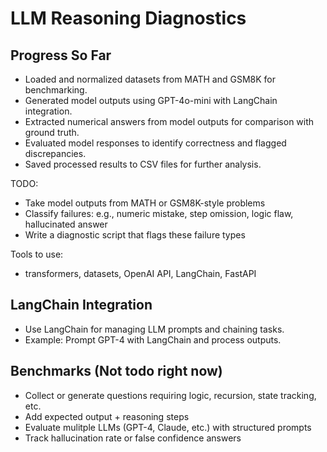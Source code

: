 # LLM Reasoning Diagnostics

## Progress So Far

- Loaded and normalized datasets from MATH and GSM8K for benchmarking.
- Generated model outputs using GPT-4o-mini with LangChain integration.
- Extracted numerical answers from model outputs for comparison with ground truth.
- Evaluated model responses to identify correctness and flagged discrepancies.
- Saved processed results to CSV files for further analysis.

TODO:

- Take model outputs from MATH or GSM8K-style problems
- Classify failures: e.g., numeric mistake, step omission, logic flaw, hallucinated answer
- Write a diagnostic script that flags these failure types

Tools to use:
- transformers, datasets, OpenAI API, LangChain, FastAPI

## LangChain Integration

- Use LangChain for managing LLM prompts and chaining tasks.
- Example: Prompt GPT-4 with LangChain and process outputs.

## Benchmarks (Not todo right now)

- Collect or generate questions requiring logic, recursion, state tracking, etc.
- Add expected output + reasoning steps
- Evaluate mulitple LLMs (GPT-4, Claude, etc.) with structured prompts
- Track hallucination rate or false confidence answers
